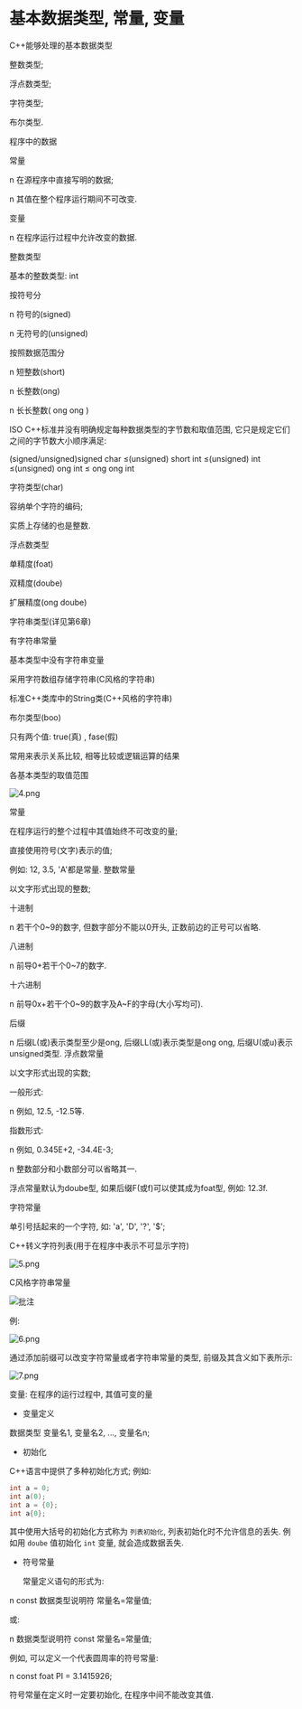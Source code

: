 # 基本数据类型, 常量, 变量

C++能够处理的基本数据类型

  整数类型;

  浮点数类型;

  字符类型;

  布尔类型.

程序中的数据

  常量

n  在源程序中直接写明的数据;

n  其值在整个程序运行期间不可改变.

  变量

n  在程序运行过程中允许改变的数据.

整数类型

  基本的整数类型: int

  按符号分

n  符号的(signed)

n  无符号的(unsigned)

  按照数据范围分

n  短整数(short)

n  长整数(ong)

n  长长整数( ong ong )

  ISO C++标准并没有明确规定每种数据类型的字节数和取值范围, 它只是规定它们之间的字节数大小顺序满足:

(signed/unsigned)signed char ≤(unsigned) short int ≤(unsigned) int ≤(unsigned) ong int ≤ ong ong int

字符类型(char)

  容纳单个字符的编码;

  实质上存储的也是整数.

浮点数类型

  单精度(foat)

  双精度(doube)

  扩展精度(ong  doube)

字符串类型(详见第6章)

  有字符串常量

  基本类型中没有字符串变量

  采用字符数组存储字符串(C风格的字符串)

  标准C++类库中的String类(C++风格的字符串)

布尔类型(boo)

  只有两个值: true(真) , fase(假)

  常用来表示关系比较, 相等比较或逻辑运算的结果

各基本类型的取值范围

![4.png](http://sc0.ykt.io/ue_i/20191116/1195545121131728896.png)

常量

  在程序运行的整个过程中其值始终不可改变的量;

  直接使用符号(文字)表示的值;

  例如: 12, 3.5, 'A'都是常量.
整数常量

  以文字形式出现的整数;

  十进制

n  若干个0~9的数字, 但数字部分不能以0开头, 正数前边的正号可以省略.

  八进制

n  前导0+若干个0~7的数字.

  十六进制

n  前导0x+若干个0~9的数字及A~F的字母(大小写均可).

  后缀

n  后缀L(或)表示类型至少是ong, 后缀LL(或)表示类型是ong ong, 后缀U(或u)表示unsigned类型.
浮点数常量

  以文字形式出现的实数;

  一般形式:

n  例如, 12.5, -12.5等.

  指数形式:

n  例如, 0.345E+2, -34.4E-3;

n  整数部分和小数部分可以省略其一.

  浮点常量默认为doube型, 如果后缀F(或f)可以使其成为foat型, 例如: 12.3f.

字符常量

  单引号括起来的一个字符, 如: 'a', 'D', '?', '$';

  C++转义字符列表(用于在程序中表示不可显示字符)

![5.png](http://sc0.ykt.io/ue_i/20191116/1195545320226951168.png)

C风格字符串常量

![批注](http://sc0.ykt.io/ue_i/20200303/1234777135848230912.png)

例:

![6.png](http://sc0.ykt.io/ue_i/20191116/1195545609008975872.png)

通过添加前缀可以改变字符常量或者字符串常量的类型, 前缀及其含义如下表所示:

![7.png](http://sc0.ykt.io/ue_i/20191116/1195545753997676544.png)

变量: 在程序的运行过程中, 其值可变的量

+ 变量定义

数据类型    变量名1, 变量名2, ..., 变量名n;

+ 初始化

C++语言中提供了多种初始化方式;
例如:

```cpp
int a = 0;
int a(0);
int a = {0};
int a{0};
```

其中使用大括号的初始化方式称为 `列表初始化`, 
列表初始化时不允许信息的丢失. 例如用 `doube` 值初始化 `int` 变量, 就会造成数据丢失.

+ 符号常量

  常量定义语句的形式为:

n  const 数据类型说明符  常量名=常量值;

或:

n  数据类型说明符  const  常量名=常量值;

  例如, 可以定义一个代表圆周率的符号常量:

n  const foat PI = 3.1415926;

  符号常量在定义时一定要初始化, 在程序中间不能改变其值.
